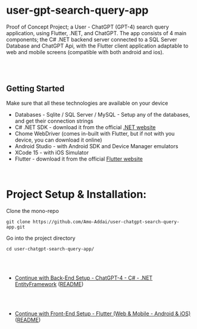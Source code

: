 # user-gpt-search-query-app

Proof of Concept Project; a User - ChatGPT (GPT-4) search query application, using Flutter, .NET, and ChatGPT. The app consists of 4 main components; the C# .NET backend server connected to a SQL Server Database and ChatGPT Api, with the Flutter client application adaptable to web and mobile screens (compatible with both android and ios).

<br />
<br />

## Getting Started

Make sure that all these technologies are available on your device

- Databases - Sqlite / SQL Server / MySQL - Setup any of the databases, and get their connection strings
- C# .NET SDK - download it from the official [.NET website](https://dotnet.microsoft.com/download)
- Chome WebDriver (comes in-built with Flutter, but if not with you device, you can download it online)
- Android Studio - with Android SDK and Device Manager emulators
- XCode 15 - with iOS Simulator
- Flutter - download it from the official [Flutter website](https://docs.flutter.dev/get-started/install)

<br />

# Project Setup & Installation:

Clone the mono-repo

```
git clone https://github.com/Amo-Addai/user-chatgpt-search-query-app.git
```

Go into the project directory

```
cd user-chatgpt-search-query-app/
```

<br />
<br />

* [Continue with Back-End Setup - ChatGPT-4 - C# - .NET EntityFramework](https://github.com/Amo-Addai/user-chatgpt-search-query-app/blob/main/ChatGPTBackend/README.md)  ([README](https://github.com/Amo-Addai/user-chatgpt-search-query-app/blob/main/ChatGPTBackend/README.md))

<br />
<br />

* [Continue with Front-End Setup - Flutter (Web & Mobile - Android & iOS)](https://github.com/Amo-Addai/user-chatgpt-search-query-app/blob/main/client/README.md)  ([README](https://github.com/Amo-Addai/user-chatgpt-search-query-app/blob/main/client/README.md))

<br />
<br />

